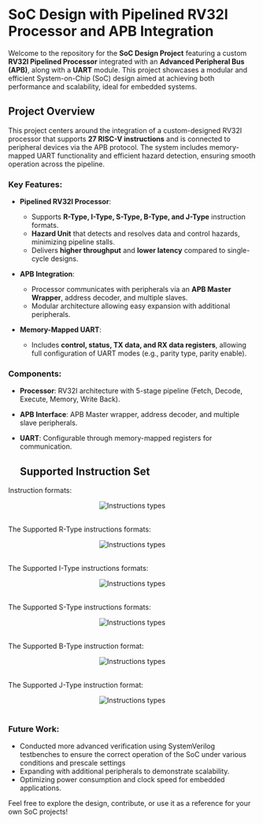 # SoC Design with Pipelined RV32I Processor and APB Integration

Welcome to the repository for the **SoC Design Project** featuring a custom **RV32I Pipelined Processor** integrated with an **Advanced Peripheral Bus (APB)**, along with a **UART** module. This project showcases a modular and efficient System-on-Chip (SoC) design aimed at achieving both performance and scalability, ideal for embedded systems.

## Project Overview

This project centers around the integration of a custom-designed RV32I processor that supports **27 RISC-V instructions** and is connected to peripheral devices via the APB protocol. The system includes memory-mapped UART functionality and efficient hazard detection, ensuring smooth operation across the pipeline.

### Key Features:
- **Pipelined RV32I Processor**:
  - Supports **R-Type, I-Type, S-Type, B-Type, and J-Type** instruction formats.
  - **Hazard Unit** that detects and resolves data and control hazards, minimizing pipeline stalls.
  - Delivers **higher throughput** and **lower latency** compared to single-cycle designs.
  
- **APB Integration**:
  - Processor communicates with peripherals via an **APB Master Wrapper**, address decoder, and multiple slaves.
  - Modular architecture allowing easy expansion with additional peripherals.

- **Memory-Mapped UART**:
  - Includes **control, status, TX data, and RX data registers**, allowing full configuration of UART modes (e.g., parity type, parity enable).
  

### Components:
- **Processor**: RV32I architecture with 5-stage pipeline (Fetch, Decode, Execute, Memory, Write Back).
- **APB Interface**: APB Master wrapper, address decoder, and multiple slave peripherals.
- **UART**: Configurable through memory-mapped registers for communication.

  ## Supported Instruction Set

Instruction formats:

<div align="center">
  <img src="https://github.com/abdallah-zein/SoC-Design-with-Pipelined-RV32I-Processor-and-APB-Integration/blob/main/images/Instructions%20types.png" alt=" Instructions types">
</div>
<br>

The Supported R-Type instructions formats:
<div align="center">
  <img src="https://github.com/abdallah-zein/SoC-Design-with-Pipelined-RV32I-Processor-and-APB-Integration/blob/main/images/supported%20R-Type%20Instructions.png" alt=" Instructions types">
</div>
<br>

The Supported I-Type instructions formats:
<div align="center">
  <img src="https://github.com/abdallah-zein/SoC-Design-with-Pipelined-RV32I-Processor-and-APB-Integration/blob/main/images/supported%20I-Type%20Instructions.png" alt=" Instructions types">
</div>
<br>

The Supported S-Type instructions formats:
<div align="center">
  <img src="https://github.com/abdallah-zein/SoC-Design-with-Pipelined-RV32I-Processor-and-APB-Integration/blob/main/images/supported%20S-Type%20Instructions.png" alt=" Instructions types">
</div>
<br>

The Supported B-Type instruction format:
<div align="center">
  <img src="https://github.com/abdallah-zein/SoC-Design-with-Pipelined-RV32I-Processor-and-APB-Integration/blob/main/images/supported%20B-Type%20Instruction.png" alt=" Instructions types">
</div>
<br>

The Supported J-Type instruction format:

<div align="center">
  <img src="https://github.com/abdallah-zein/SoC-Design-with-Pipelined-RV32I-Processor-and-APB-Integration/blob/main/images/supported%20J-Type%20Instruction.png" alt=" Instructions types">
</div>
<br>

### Future Work:
- Conducted more advanced verification using SystemVerilog testbenches to ensure the correct operation of the SoC under various conditions and prescale settings
- Expanding with additional peripherals to demonstrate scalability.
- Optimizing power consumption and clock speed for embedded applications.

Feel free to explore the design, contribute, or use it as a reference for your own SoC projects!
